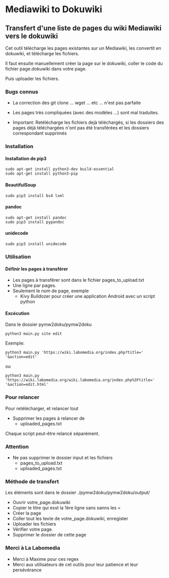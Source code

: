 # Mediawiki to Dokuwiki

## Transfert d'une liste de pages du wiki Mediawiki vers le dokuwiki

Cet outil télécharge les pages existantes sur un Mediawiki, les convertit en dokuwiki,
et télécharge les fichiers.

Il faut ensuite manuellement créer la page sur le dokuwiki,
coller le code du fichier page.dokuwiki dans votre page.

Puis uploader les fichiers.

### Bugs connus

* La correction des git clone ... wget ... etc ... n'est pas parfaite
* Les pages très compliquées (avec des modèles ...) sont mal traduites.

* Important: Retélécharge les fichiers dejà téléchargés, si les dossiers des pages déjà téléchargées n'ont pas été transférées et les dossiers correspondant supprimés

### Installation

#### Installation de pip3
    sudo apt-get install python3-dev build-essential
    sudo apt-get install python3-pip

#### BeautifulSoup
    sudo pip3 install bs4 lxml

#### pandoc
    sudo apt-get install pandoc
    sudo pip3 install pypandoc

#### unidecode
    sudo pip3 install unidecode

### Utilisation

#### Définir les pages à transférer

* Les pages à transférer sont dans le fichier pages_to_upload.txt
* Une ligne par pages.
* Seulement le nom de page, exemple
    * Kivy Buildozer pour créer une application Android avec un script python

#### Excécution
Dans le dossier pymw2doku/pymw2doku

    python3 main.py site edit

Exemple:

    python3 main.py 'https://wiki.labomedia.org/index.php?title=' '&action=edit'

ou

    python3 main.py 'https://wiki.labomedia.org/wiki.labomedia.org/index.php%3Ftitle=' '&action=edit.html'

### Pour relancer

Pour  retélécharger, et relancer tout

* Supprimer les pages à relancer de
    * uploaded_pages.txt

Chaque script peut-être relancé séparément.

### Attention

* Ne pas supprimer le dossier input et les fichiers
    * pages_to_upload.txt
    * uploaded_pages.txt

### Méthode de transfert

Les éléments sont dans le dossier ./pymw2doku/pymw2doku/output/

* Ouvrir votre_page.dokuwiki
* Copier le titre qui esst la 1ère ligne sans sanns les =
* Créer la page
* Coller tout les texte de votre_page.dokuwiki, enregister
* Uploader les fichiers
* Vérifier votre page.
* Supprimer le dossier de cette page

### Merci à La Labomedia ###
* Merci à Maxime pour ces regex
* Merci aux utilisateurs de cet outils pour leur patience et leur persévérance
